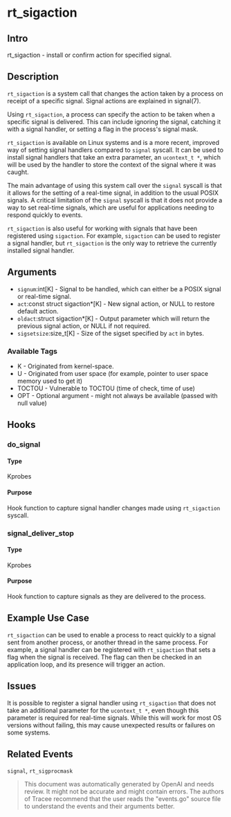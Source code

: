 
# rt_sigaction

## Intro
rt_sigaction - install or confirm action for specified signal.

## Description
`rt_sigaction` is a system call that changes the action taken by a process on receipt of a specific signal. Signal actions are explained in signal(7).

Using `rt_sigaction`, a process can specify the action to be taken when a specific signal is delivered. This can include ignoring the signal, catching it with a signal handler, or setting a flag in the process's signal mask. 

`rt_sigaction` is available on Linux systems and is a more recent, improved way of setting signal handlers compared to `signal` syscall. It can be used to install signal handlers that take an extra parameter, an `ucontext_t *`, which will be used by the handler to store the context of the signal where it was caught.

The main advantage of using this system call over the `signal` syscall is that it allows for the setting of a real-time signal, in addition to the usual POSIX signals. A critical limitation of the `signal` syscall is that it does not provide a way to set real-time signals, which are useful for applications needing to respond quickly to events.

`rt_sigaction` is also useful for working with signals that have been registered using `sigaction`. For example, `sigaction` can be used to register a signal handler, but `rt_sigaction` is the only way to retrieve the currently installed signal handler. 

## Arguments
* `signum`:int[K] - Signal to be handled, which can either be a POSIX signal or real-time signal.
* `act`:const struct sigaction*[K] - New signal action, or NULL to restore default action.
* `oldact`:struct sigaction*[K] - Output parameter which will return the previous signal action, or NULL if not required.
* `sigsetsize`:size_t[K] - Size of the sigset specified by `act` in bytes.

### Available Tags
* K - Originated from kernel-space.
* U - Originated from user space (for example, pointer to user space memory used to get it)
* TOCTOU - Vulnerable to TOCTOU (time of check, time of use)
* OPT - Optional argument - might not always be available (passed with null value)

## Hooks
### do_signal
#### Type
Kprobes
#### Purpose
Hook function to capture signal handler changes made using `rt_sigaction` syscall. 

### signal_deliver_stop
#### Type
Kprobes
#### Purpose
Hook function to capture signals as they are delivered to the process. 

## Example Use Case 
`rt_sigaction` can be used to enable a process to react quickly to a signal sent from another process, or another thread in the same process. For example, a signal handler can be registered with `rt_sigaction` that sets a flag when the signal is received. The flag can then be checked in an application loop, and its presence will trigger an action. 

## Issues
It is possible to register a signal handler using `rt_sigaction` that does not take an additional parameter for the `ucontext_t *`, even though this parameter is required for real-time signals. While this will work for most OS versions without failing, this may cause unexpected results or failures on some systems. 

## Related Events
`signal`, `rt_sigprocmask`

> This document was automatically generated by OpenAI and needs review. It might
> not be accurate and might contain errors. The authors of Tracee recommend that
> the user reads the "events.go" source file to understand the events and their
> arguments better.
